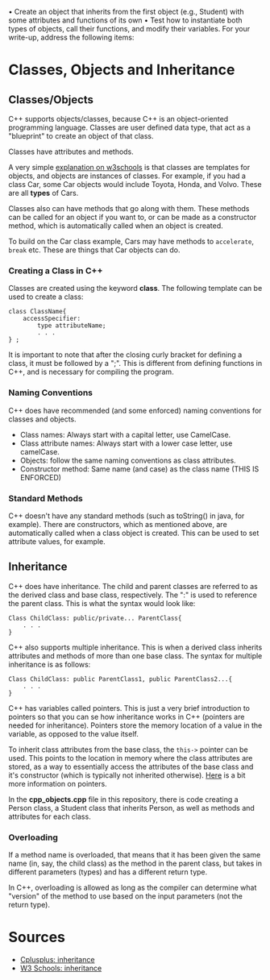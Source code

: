 • Create an object that inherits from the first object (e.g., Student) with some attributes and
functions of its own
• Test how to instantiate both types of objects, call their functions, and modify their variables.
For your write-up, address the following items:

# Classes, Objects and Inheritance

## Classes/Objects

C++ supports objects/classes, because C++ is an object-oriented programming language. Classes
are user defined data type, that act as a "blueprint" to create an object of that class.

Classes have attributes and methods.

A very simple [explanation on w3schools](https://www.w3schools.com/cpp/cpp_oop.asp) is that classes are
templates for objects, and objects are instances of classes. For example, if you had a class Car,
some Car objects would include Toyota, Honda, and Volvo. These are all **types** of Cars.

Classes also can have methods that go along with them. These methods can be called for an object if you want
to, or can be made as a constructor method, which is automatically called when an object is created.

To build on the Car class example, Cars may have methods to `accelerate`, `break` etc. These are things
that Car objects can do. 

### Creating a Class in C++

Classes are created using the keyword **class**. The following template can be used to create a class:
<pre><code>class ClassName{
	accessSpecifier:
		type attributeName;
		. . .
} ;
</code></pre>

It is important to note that after the closing curly bracket for defining a class, it must be followed
by a ";". This is different from defining functions in C++, and is necessary for compiling the program.

### Naming Conventions

C++ does have recommended (and some enforced) naming conventions for classes and objects.

- Class names: Always start with a capital letter, use CamelCase.
- Class attribute names: Always start with a lower case letter, use camelCase.
- Objects: follow the same naming conventions as class attributes.
- Constructor method: Same name (and case) as the class name (THIS IS ENFORCED)

### Standard Methods

C++ doesn't have any standard methods (such as toString() in java, for example). There are constructors,
which as mentioned above, are automatically called when a class object is created. This can be used
to set attribute values, for example.

## Inheritance

C++ does have inheritance. The child and parent classes are referred to as the derived class and base class,
respectively. The ":" is used to reference the parent class. This is what the syntax would look like:
<pre><code>Class ChildClass: public/private... ParentClass{
	. . .
} 
</code></pre>

C++ also supports multiple inheritance. This is when a derived class inherits attributes and methods
of more than one base class. The syntax for multiple inheritance is as follows:
<pre><code>Class ChildClass: public ParentClass1, public ParentClass2...{
	. . .
} 
</code></pre>

C++ has variables called pointers. This is just a very brief introduction to pointers so that you
can se how inheritance works in C++ (pointers are needed for inheritance). Pointers store the memory
location of a value in the variable, as opposed to the value itself.

To inherit class attributes from the base class, the `this->` pointer can be used. This points to the 
location in memory where the class attributes are stored, as a way to essentially access the attributes
of the base class and it's constructor (which is typically not inherited otherwise). [Here](https://www.w3schools.com/cpp/cpp_pointers.asp)
is a bit more information on pointers. 

In the **cpp_objects.cpp** file in this repository, there is code creating a Person class, a
Student class that inherits Person, as well as methods and attributes for each class.

### Overloading

If a method name is overloaded, that means that it has been given the same name (in, say, the child class)
as the method in the parent class, but takes in different parameters (types) and has a different return type.

In C++, overloading is allowed as long as the compiler can determine what "version" of the method to
use based on the input parameters (not the return type). 

# Sources
- [Cplusplus: inheritance](https://www.cplusplus.com/doc/tutorial/inheritance/)
- [W3 Schools: inheritance](https://www.w3schools.com/cpp/cpp_pointers.asp)
